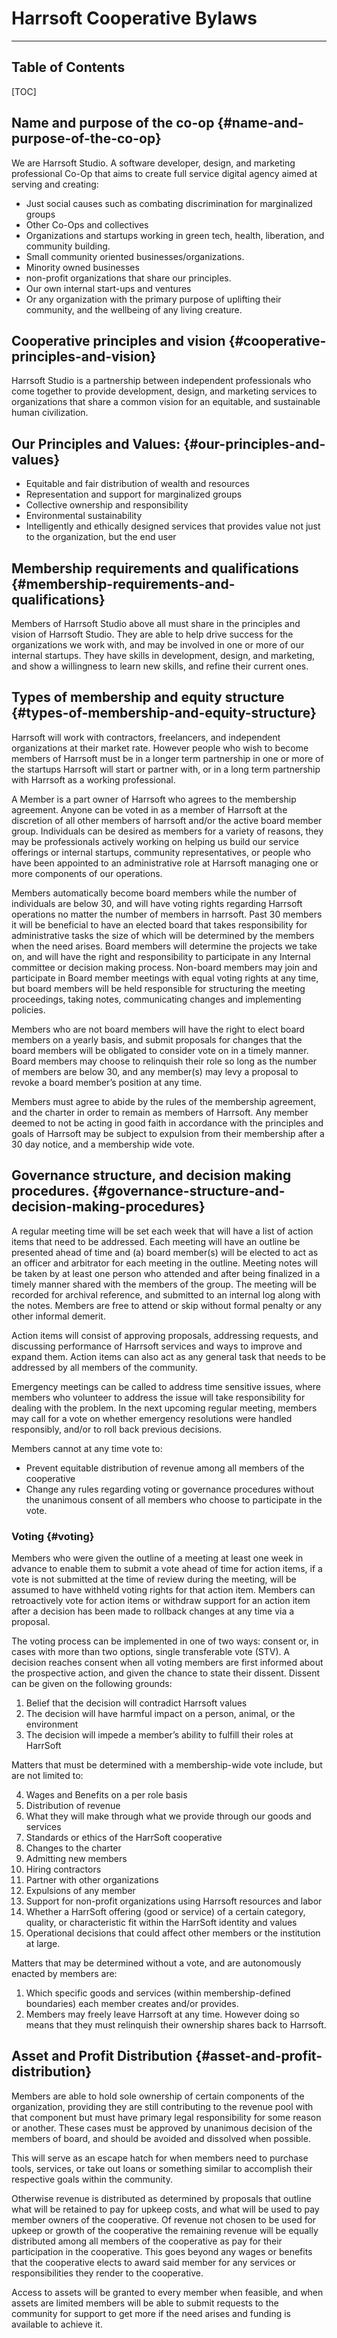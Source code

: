 # **Harrsoft Cooperative Bylaws**


---


## Table of Contents


[TOC]



## Name and purpose of the co-op {#name-and-purpose-of-the-co-op}

We are Harrsoft Studio. A software developer, design, and marketing professional Co-Op that aims to create full service digital agency aimed at serving and creating:



* Just social causes such as combating discrimination for marginalized groups
* Other Co-Ops and collectives
* Organizations and startups working in green tech, health, liberation, and community building.
* Small community oriented businesses/organizations.
* Minority owned businesses
* non-profit organizations that share our principles.
* Our own internal start-ups and ventures
* Or any organization with the primary purpose of uplifting their community, and the wellbeing of any living creature.


## Cooperative principles and vision {#cooperative-principles-and-vision}

Harrsoft Studio is a partnership between independent professionals who come together to provide development, design, and marketing services to organizations that share a common vision for an equitable, and sustainable human civilization.


## Our Principles and Values: {#our-principles-and-values}



* Equitable and fair distribution of wealth and resources
* Representation and support for marginalized groups
* Collective ownership and responsibility
* Environmental sustainability
* Intelligently and ethically designed services that provides value not just to the organization, but the end user


## Membership requirements and qualifications {#membership-requirements-and-qualifications}

Members of Harrsoft Studio above all must share in the principles and vision of Harrsoft Studio. They are able to help drive success for the organizations we work with, and may be involved in one or more of our internal startups. They have skills in development, design, and marketing, and show a willingness to learn new skills, and refine their current ones.


## Types of membership and equity structure  {#types-of-membership-and-equity-structure}

Harrsoft will work with contractors, freelancers, and independent organizations at their market rate. However people who wish to become members of Harrsoft must be in a longer term partnership in one or more of the startups Harrsoft will start or partner with, or in a long term partnership with Harrsoft as a working professional.

A Member is a part owner of Harrsoft who agrees to the membership agreement. Anyone can be voted in as a member of Harrsoft at the discretion of all other members of harrsoft and/or the active board member group. Individuals can be desired as members for a variety of reasons, they may be professionals actively working on helping us build our service offerings or internal startups, community representatives, or people who have been appointed to an administrative role at Harrsoft managing one or more components of our operations.

Members automatically become board members while the number of individuals are below 30, and will have voting rights regarding Harrsoft operations no matter the number of members in harrsoft. Past 30 members it will be beneficial to have an elected board that takes responsibility for administrative tasks the size of which will be determined by the members when the need arises. Board members will determine the projects we take on, and will have the right and responsibility to participate in any Internal committee or decision making process. Non-board members may join and participate in Board member meetings with equal voting rights at any time, but board members will be held responsible for structuring the meeting proceedings, taking notes, communicating changes and implementing policies.

Members who are not board members will have the right to elect board members on a yearly basis, and submit proposals for changes that the board members will be obligated to consider vote on in a timely manner. Board members may choose to relinquish their role so long as the number of members are below 30, and any member(s) may levy a proposal to revoke a board member’s position at any time.

Members must agree to abide by the rules of the membership agreement, and the charter in order to remain as members of Harrsoft. Any member deemed to not be acting in good faith in accordance with the principles and goals of Harrsoft may be subject to expulsion from their membership after a 30 day notice, and a membership wide vote.


## Governance structure, and decision making procedures. {#governance-structure-and-decision-making-procedures}

A regular meeting time will be set each week that will have a list of action items that need to be addressed. Each meeting will have an outline be presented ahead of time and (a) board member(s) will be elected to act as an officer and arbitrator for each meeting in the outline. Meeting notes will be taken by at least one person who attended and after being finalized in a timely manner shared with the members of the group. The meeting will be recorded for archival reference, and submitted to an internal log along with the notes. Members are free to attend or skip without formal penalty or any other informal demerit.

Action items will consist of approving proposals, addressing requests, and discussing performance of Harrsoft services and ways to improve and expand them. Action items can also act as any general task that needs to be addressed by all members of the community.

Emergency meetings can be called to address time sensitive issues, where members who volunteer to address the issue will take responsibility for dealing with the problem. In the next upcoming regular meeting, members may call for a vote on whether emergency resolutions were handled responsibly, and/or to roll back previous decisions.

Members cannot at any time vote to:



* Prevent equitable distribution of revenue among all members of the cooperative
* Change any rules regarding voting or governance procedures without the unanimous consent of all members who choose to participate in the vote.

### Voting {#voting}


Members who were given the outline of a meeting at least one week in advance to enable them to submit a vote ahead of time for action items, if a vote is not submitted at the time of review during the meeting, will be assumed to have withheld voting rights for that action item. Members can retroactively vote for action items or withdraw support for an action item after a decision has been made to rollback changes at any time via a proposal.

The voting process can be implemented in one of two ways: consent or, in cases with more than two options, single transferable vote (STV). A decision reaches consent when all voting members are first informed about the prospective action, and given the chance to state their dissent. Dissent can be given on the following grounds:



1. Belief that the decision will contradict Harrsoft values
2. The decision will have harmful impact on a person, animal, or the environment
3. The decision will impede a member’s ability to fulfill their roles at HarrSoft

Matters that must be determined with a membership-wide vote include, but are not limited to:



4. Wages and Benefits on a per role basis
5. Distribution of revenue
6. What they will make through what we provide through our goods and services
7. Standards or ethics of the HarrSoft cooperative
8. Changes to the charter
9. Admitting new members
10. Hiring contractors 
11. Partner with other organizations
12. Expulsions of any member
13. Support for non-profit organizations using Harrsoft resources and labor 
14. Whether a HarrSoft offering (good or service) of a certain category, quality, or characteristic fit within the HarrSoft identity and values
15. Operational decisions that could affect other members or the institution at large.

Matters that may be determined without a vote, and are autonomously enacted by members are:



1. Which specific goods and services (within membership-defined boundaries) each member creates and/or provides.
2. Members may freely leave Harrsoft at any time. However doing so means that they must relinquish their ownership shares back to Harrsoft. 


## Asset and Profit Distribution {#asset-and-profit-distribution}

Members are able to hold sole ownership of certain components of the organization, providing they are still contributing to the revenue pool with that component but must have primary legal responsibility for some reason or another. These cases must be approved by unanimous decision of the members of board, and should be avoided and dissolved when possible.

This will serve as an escape hatch for when members need to purchase tools, services, or take out loans or something similar to accomplish their respective goals within the community.

Otherwise revenue is distributed as determined by proposals that outline what will be retained to pay for upkeep costs, and what will be used to pay member owners of the cooperative. Of revenue not chosen to be used for upkeep or growth of the cooperative the remaining revenue will be equally distributed among all members of the cooperative as pay for their participation in the cooperative. This goes beyond any wages or benefits that the cooperative elects to award said member for any services or responsibilities they render to the cooperative.

Access to assets will be granted to every member when feasible, and when assets are limited members will be able to submit requests to the community for support to get more if the need arises and funding is available to achieve it.
